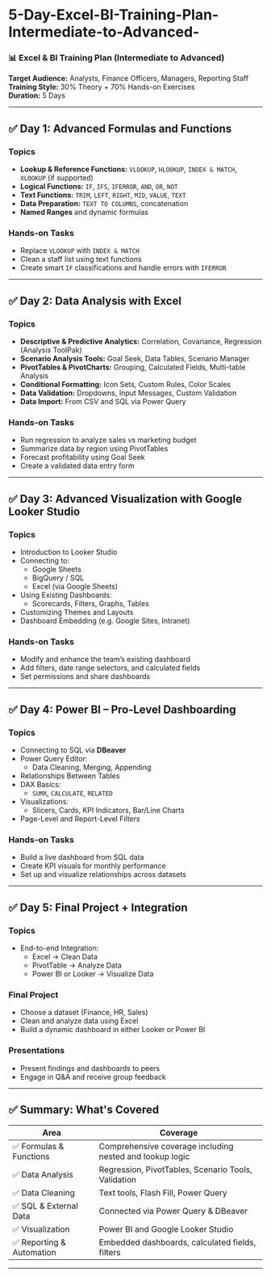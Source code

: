 # 5-Day-Excel-BI-Training-Plan-Intermediate-to-Advanced-


### 📊 Excel & BI Training Plan (Intermediate to Advanced)

**Target Audience:** Analysts, Finance Officers, Managers, Reporting Staff  
**Training Style:** 30% Theory + 70% Hands-on Exercises  
**Duration:** 5 Days

---

## ✅ Day 1: Advanced Formulas and Functions

### Topics
- **Lookup & Reference Functions:** `VLOOKUP`, `HLOOKUP`, `INDEX & MATCH`, `XLOOKUP` (if supported)
- **Logical Functions:** `IF`, `IFS`, `IFERROR`, `AND`, `OR`, `NOT`
- **Text Functions:** `TRIM`, `LEFT`, `RIGHT`, `MID`, `VALUE`, `TEXT`
- **Data Preparation:** `TEXT TO COLUMNS`, concatenation
- **Named Ranges** and dynamic formulas

### Hands-on Tasks
- Replace `VLOOKUP` with `INDEX & MATCH`
- Clean a staff list using text functions
- Create smart `IF` classifications and handle errors with `IFERROR`

---

## ✅ Day 2: Data Analysis with Excel

### Topics
- **Descriptive & Predictive Analytics:** Correlation, Covariance, Regression (Analysis ToolPak)
- **Scenario Analysis Tools:** Goal Seek, Data Tables, Scenario Manager
- **PivotTables & PivotCharts:** Grouping, Calculated Fields, Multi-table Analysis
- **Conditional Formatting:** Icon Sets, Custom Rules, Color Scales
- **Data Validation:** Dropdowns, Input Messages, Custom Validation
- **Data Import:** From CSV and SQL via Power Query

### Hands-on Tasks
- Run regression to analyze sales vs marketing budget
- Summarize data by region using PivotTables
- Forecast profitability using Goal Seek
- Create a validated data entry form

---

## ✅ Day 3: Advanced Visualization with Google Looker Studio

### Topics
- Introduction to Looker Studio
- Connecting to:
  - Google Sheets
  - BigQuery / SQL
  - Excel (via Google Sheets)
- Using Existing Dashboards:
  - Scorecards, Filters, Graphs, Tables
- Customizing Themes and Layouts
- Dashboard Embedding (e.g. Google Sites, Intranet)

### Hands-on Tasks
- Modify and enhance the team’s existing dashboard
- Add filters, date range selectors, and calculated fields
- Set permissions and share dashboards

---

## ✅ Day 4: Power BI – Pro-Level Dashboarding

### Topics
- Connecting to SQL via **DBeaver**
- Power Query Editor:
  - Data Cleaning, Merging, Appending
- Relationships Between Tables
- DAX Basics:
  - `SUMX`, `CALCULATE`, `RELATED`
- Visualizations:
  - Slicers, Cards, KPI Indicators, Bar/Line Charts
- Page-Level and Report-Level Filters

### Hands-on Tasks
- Build a live dashboard from SQL data
- Create KPI visuals for monthly performance
- Set up and visualize relationships across datasets

---

## ✅ Day 5: Final Project + Integration

### Topics
- End-to-end Integration:
  - Excel → Clean Data
  - PivotTable → Analyze Data
  - Power BI or Looker → Visualize Data

### Final Project
- Choose a dataset (Finance, HR, Sales)
- Clean and analyze data using Excel
- Build a dynamic dashboard in either Looker or Power BI

### Presentations
- Present findings and dashboards to peers
- Engage in Q&A and receive group feedback

---

## ✅ Summary: What's Covered

| Area                     | Coverage                                                   |
|--------------------------|------------------------------------------------------------|
| ✅ Formulas & Functions  | Comprehensive coverage including nested and lookup logic   |
| ✅ Data Analysis         | Regression, PivotTables, Scenario Tools, Validation        |
| ✅ Data Cleaning         | Text tools, Flash Fill, Power Query                        |
| ✅ SQL & External Data   | Connected via Power Query & DBeaver                        |
| ✅ Visualization         | Power BI and Google Looker Studio                          |
| ✅ Reporting & Automation| Embedded dashboards, calculated fields, filters            |

---


